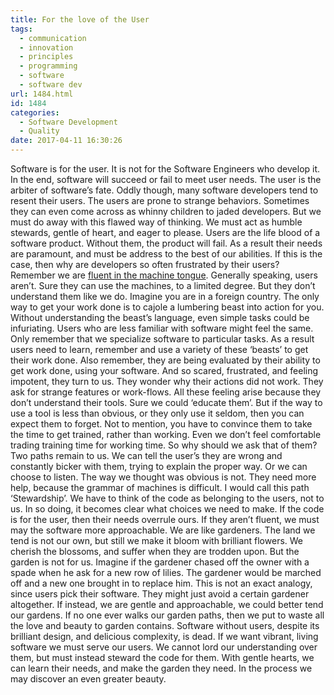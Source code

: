 ```yaml
---
title: For the love of the User
tags:
  - communication
  - innovation
  - principles
  - programming
  - software
  - software dev
url: 1484.html
id: 1484
categories:
  - Software Development
  - Quality
date: 2017-04-11 16:30:26
---
```


Software is for the user. It is not for the Software Engineers who develop it. In the end, software will succeed or fail to meet user needs. The user is the arbiter of software’s fate. Oddly though, many software developers tend to resent their users. The users are prone to strange behaviors. Sometimes they can even come across as whinny children to jaded developers. But we must do away with this flawed way of thinking. We must act as humble stewards, gentle of heart, and eager to please. Users are the life blood of a software product. Without them, the product will fail. As a result their needs are paramount, and must be address to the best of our abilities. If this is the case, then why are developers so often frustrated by their users? Remember we are [fluent in the machine tongue](/2017/03/07/software-developers-are-translators/). Generally speaking, users aren’t. Sure they can use the machines, to a limited degree. But they don’t understand them like we do. Imagine you are in a foreign country. The only way to get your work done is to cajole a lumbering beast into action for you. Without understanding the beast’s language, even simple tasks could be infuriating. Users who are less familiar with software might feel the same. Only remember that we specialize software to particular tasks. As a result users need to learn, remember and use a variety of these ‘beasts’ to get their work done. Also remember, they are being evaluated by their ability to get work done, using your software. And so scared, frustrated, and feeling impotent, they turn to us. They wonder why their actions did not work. They ask for strange features or work-flows. All these feeling arise because they don’t understand their tools. Sure we could ‘educate them’. But if the way to use a tool is less than obvious, or they only use it seldom, then you can expect them to forget. Not to mention, you have to convince them to take the time to get trained, rather than working. Even we don’t feel comfortable trading training time for working time. So why should we ask that of them? Two paths remain to us. We can tell the user’s they are wrong and constantly bicker with them, trying to explain the proper way. Or we can choose to listen. The way we thought was obvious is not. They need more help, because the grammar of machines is difficult. I would call this path ‘Stewardship’. We have to think of the code as belonging to the users, not to us. In so doing, it becomes clear what choices we need to make. If the code is for the user, then their needs overrule ours. If they aren’t fluent, we must may the software more approachable. We are like gardeners. The land we tend is not our own, but still we make it bloom with brilliant flowers. We cherish the blossoms, and suffer when they are trodden upon. But the garden is not for us. Imagine if the gardener chased off the owner with a spade when he ask for a new row of lilies. The gardener would be marched off and a new one brought in to replace him. This is not an exact analogy, since users pick their software. They might just avoid a certain gardener altogether. If instead, we are gentle and approachable, we could better tend our gardens. If no one ever walks our garden paths, then we put to waste all the love and beauty to garden contains. Software without users, despite its brilliant design, and delicious complexity, is dead. If we want vibrant, living software we must serve our users. We cannot lord our understanding over them, but must instead steward the code for them. With gentle hearts, we can learn their needs, and make the garden they need. In the process we may discover an even greater beauty.